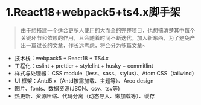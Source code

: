 # 1.React18+webpack5+ts4.x脚手架

>由于想搭建一个适合更多人使用的大而全的完整项目，也想搞清楚其中每个关键环节和依赖的作用，且会随着时间不断迭代，加入新东西，为了避免产出一篇过长的文章，作长远考虑，将会分为多篇文章~

- 技术栈：webpack5 + React18 + TS4.x
- 工程化：eslint + prettier + stylelint + husky + commitlint
- 样式与处理器：CSS module（less、sass、stylus）、Atom CSS（tailwind）
- UI 框架：Antd5.x（Antd按需加载、主题等）、Arco design
- 图片、fonts、数据资源(JSON、csv、tsv等)
- 热更新、资源压缩、代码分离（动态导入、懒加载等）、缓存
